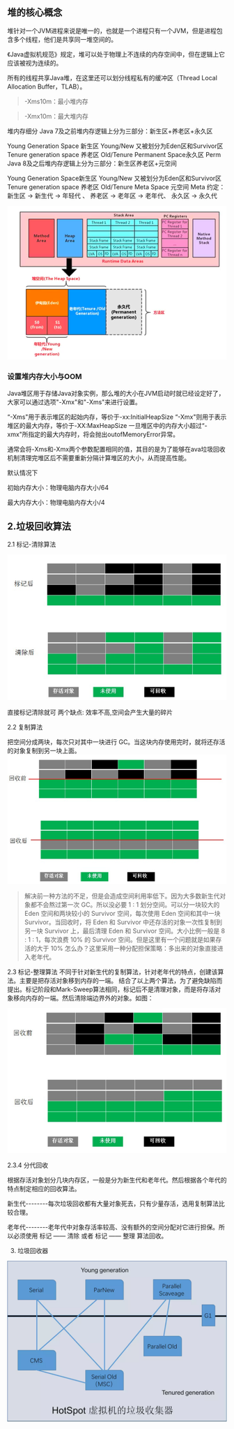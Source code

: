 
## 堆的核心概念
堆针对一个JVM进程来说是唯一的，也就是一个进程只有一个JVM，但是进程包含多个线程，他们是共享同一堆空间的。

《Java虚拟机规范》规定，堆可以处于物理上不连续的内存空间中，但在逻辑上它应该被视为连续的。

所有的线程共享Java堆，在这里还可以划分线程私有的缓冲区（Thread Local Allocation Buffer，TLAB）。

>-Xms10m：最小堆内存

>-Xmx10m：最大堆内存
>


堆内存细分
Java 7及之前堆内存逻辑上分为三部分：新生区+养老区+永久区

Young Generation Space 新生区 Young/New 又被划分为Eden区和Survivor区
Tenure generation space 养老区 Old/Tenure
Permanent Space永久区 Perm
Java 8及之后堆内存逻辑上分为三部分：新生区养老区+元空间

Young Generation Space新生区 Young/New 又被划分为Eden区和Survivor区
Tenure generation space 养老区 Old/Tenure
Meta Space 元空间 Meta
约定：新生区 -> 新生代 -> 年轻代 、 养老区 -> 老年区 -> 老年代、 永久区 -> 永久代


![img_21.png](img_21.png)


### 设置堆内存大小与OOM
Java堆区用于存储Java对象实例，那么堆的大小在JVM启动时就已经设定好了，大家可以通过选项"-Xmx"和"-Xms"来进行设置。

“-Xms"用于表示堆区的起始内存，等价于-xx:InitialHeapSize
“-Xmx"则用于表示堆区的最大内存，等价于-XX:MaxHeapSize
一旦堆区中的内存大小超过“-xmx"所指定的最大内存时，将会抛出outofMemoryError异常。

通常会将-Xms和-Xmx两个参数配置相同的值，其目的是为了能够在ava垃圾回收机制清理完堆区后不需要重新分隔计算堆区的大小，从而提高性能。

默认情况下

初始内存大小：物理电脑内存大小/64

最大内存大小：物理电脑内存大小/4




## 2.垃圾回收算法
2.1 标记-清除算法

![image](./assets/bj_qc.png)

直接标记清除就可
两个缺点:  效率不高,空间会产生大量的碎片

2.2 复制算法

把空间分成两块，每次只对其中一块进行 GC。当这块内存使用完时，就将还存活的对象复制到另一块上面。
![image](./assets/copy.png)

>解决前一种方法的不足，但是会造成空间利用率低下。因为大多数新生代对象都不会熬过第一次 GC。所以没必要 1 : 1 划分空间。可以分一块较大的 Eden 空间和两块较小的 Survivor 空间，每次使用 Eden 空间和其中一块 Survivor。当回收时，将 Eden 和 Survivor 中还存活的对象一次性复制到另一块 Survivor 上，最后清理 Eden 和 Survivor 空间。大小比例一般是 8 : 1 : 1，每次浪费 10% 的 Survivor 空间。但是这里有一个问题就是如果存活的大于 10% 怎么办？这里采用一种分配担保策略：多出来的对象直接进入老年代。
>

2.3 标记-整理算法
不同于针对新生代的复制算法，针对老年代的特点，创建该算法。主要是把存活对象移到内存的一端。
结合了以上两个算法，为了避免缺陷而提出。标记阶段和Mark-Sweep算法相同，标记后不是清理对象，而是将存活对象移向内存的一端。然后清除端边界外的对象。如图：

![image](./assets/mark_compact.png)


2.3.4 分代回收

根据存活对象划分几块内存区，一般是分为新生代和老年代。然后根据各个年代的特点制定相应的回收算法。

新生代--------每次垃圾回收都有大量对象死去，只有少量存活，选用复制算法比较合理。

老年代--------老年代中对象存活率较高、没有额外的空间分配对它进行担保。所以必须使用 标记 —— 清除 或者 标记 —— 整理 算法回收。



3. 垃圾回收器

![image](./assets/garbage.png)     




